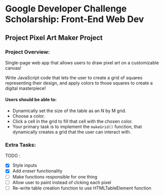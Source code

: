 # Google Developer Challenge Scholarship: Front-End Web Dev
## Project Pixel Art Maker Project

### Project Overview:
Single-page web app that allows users to draw pixel art on a customizable canvas! 

Write JavaScript code that lets the user to create a grid of squares representing their design, and apply colors to those squares to create a digital masterpiece!

#### Users should be able to:
* Dynamically set the size of the table as an N by M grid.
* Choose a color.
* Click a cell in the grid to fill that cell with the chosen color.
* Your primary task is to implement the ```makeGrid()``` function, that dynamically creates a grid that the user can interact with.

### Extra Tasks:
TODO :
- [x] Style inputs
- [x] Add _eraser_ functionality
- [ ] Make functions responsible for one thing 
- [ ] Allow user to paint instead of clcking each pixel
- [ ] Re-write table creation function to use HTMLTableElement function